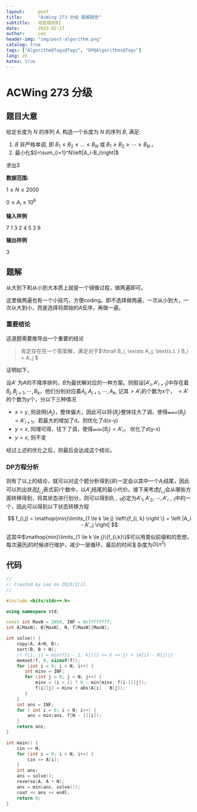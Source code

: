 ```yaml
---
layout:     post
title:      "AcWing 273-分级 题解报告"
subtitle:   动态规则01
date:       2023-02-17
author:     Leo
header-img: "img/post-algorithm.png"
catalog: true
tags: ["Algorithm@Tags@Tags", "DP@Algorithms@Tags"]
lang: zh
katex: true
---
```

# ACWing 273 分级

## 题目大意

给定长度为 $N$ 的序列 $A$, 构造一个长度为 $N$ 的序列 $B$, 满足:

1. $B$ 非严格单调, 即 $B_1 \leq B_2 \leq \ldots \leq B_N$ 或 $B_1 \geq B_2 \geq \cdots \geq B_N$ 。
2. 最小化$S=\sum_{i=1}^N\left|A_i-B_i\right|$

求出$S$

**数据范围:**

$1 \leq N \leq 2000$

$0\leq A_i  \leq 10^6$

**输入样例**

7
1
3
2
4
5
3
9

**输出样例**

3

## 题解

从大到下和从小到大本质上就是一个镜像过程，做两遍即可。

这里做两遍也有一个小技巧，方便coding。即不选择做两遍，一次从小到大，一次从大到小，而是选择将原始的$A$反序，再做一遍。

### 重要结论

这道题需要推导出一个重要的结论

> 肯定存在在一个答案解，满足对于$\forall B_i, \exists A_j, \text{s.t. } B_i = A_j $

证明如下，

设$A'$ 为$A$的不降序排列，$B$为最优解对应的一种方案。则假设$\left[A'_i, A'_{i+1}\right]$中存在着$B_j, B_{j+1}, \cdots, B_k$，他们分别对应着$A_j, A_{j+1}, \cdots, A_{k}$, 记其$> A'_i$的个数为x个， $<A'$的个数为y个，分以下三种情况

* $x>y$, 则说明$\{A_j\}$，整体偏大，因此可以将$\{B_j\}$整体往大了调，使得$\mathcal{max}\{B_j\} = A'_{i+1}$，若最大的增加了d，则优化了d(x-y)
* $y<x$, 同理可得，往下了调，使得$\mathcal{min}\{B_j\} = A'_i$， 优化了d(y-x)
* $y=x$, 则不变

经过上述的优化之后，则最后会达成这个结论。

### DP方程分析

则有了以上的结论，就可以对这个题分析得到$\{B\}$一定会以其中一个$A_i$结尾，因此可以列出状态$f_{i,j}$表式前i个数中，以$A'_j$结尾的最小代价。接下来考虑$f_{i,j}$会从哪些方面转移得到，将其状态进行划分，则可以得到$B_{i-1}$必定为$A'_1, A'_2, \cdots, A'_{i-1}$中的一个，因此可以得到以下状态转移方程

$$
f_{i,j} = \mathop{min}\limits_{1 \le k \le j} \left\{f_{i, k} \right \} + \left |A_i - A'_j \right|
$$

这其中$\mathop{min}\limits_{1 \le k \le j}\{f_{i,k}\}$可以用类似前缀和的思想，每次遍历j的时候进行维护，减少一层循环，最后的时间复杂度为$O(n^2)$

## 代码

```c++
//
// Created by Leo on 2023/2/17.
//

#include <bits/stdc++.h>

using namespace std;

const int MaxN = 2050, INF = 0x7fffffff;
int A[MaxN], B[MaxN], N, f[MaxN][MaxN];

int solve() {
    copy(A, A+N, B);
    sort(B, B + N);
    // f[i, j] = min(f[i - 1, k])(1 <= k <= j) + |A[i] - B[j]|)
    memset(f, 0, sizeof(f));
    for (int i = 0; i < N; i++) {
       int minv = INF;
       for (int j = 0; j < N; j++) {
           minv = (i < 1) ? 0 : min(minv, f[i-1][j]);
           f[i][j] = minv + abs(A[i] - B[j]);
       }
    }
    int ans = INF;
    for ( int i = 0; i < N; i++) {
        ans = min(ans, f[N - 1][i]);
    }
    return ans;
}

int main() {
    cin >> N;
    for (int i = 0; i < N; i++) {
        cin >> A[i];
    }
    int ans;
    ans = solve();
    reverse(A, A + N);
    ans = min(ans, solve());
    cout << ans << endl;
    return 0;
}
```
